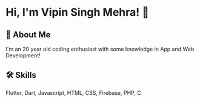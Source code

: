 # Hi, I'm Vipin Singh Mehra! 👋

## 🚀 About Me
I'm an 20 year old coding enthusiast with some knowledge in App and Web Development!

## 🛠 Skills
Flutter, Dart, Javascript, HTML, CSS, Firebase, PHP, C
